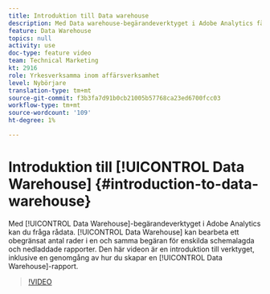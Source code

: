 ```yaml
---
title: Introduktion till Data warehouse
description: Med Data warehouse-begärandeverktyget i Adobe Analytics får du tillgång till frågor om rådata. data warehouse kan bearbeta ett obegränsat antal rader i en och samma begäran för enskilda schemalagda och nedladdade rapporter. Den här videon är en introduktion till verktyget, inklusive en genomgång av hur du skapar en Data warehouse-rapport.
feature: Data Warehouse
topics: null
activity: use
doc-type: feature video
team: Technical Marketing
kt: 2916
role: Yrkesverksamma inom affärsverksamhet
level: Nybörjare
translation-type: tm+mt
source-git-commit: f3b3fa7d91b0cb21005b57768ca23ed6700fcc03
workflow-type: tm+mt
source-wordcount: '109'
ht-degree: 1%

---
```



# Introduktion till [!UICONTROL Data Warehouse] {#introduction-to-data-warehouse}

Med [!UICONTROL Data Warehouse]-begärandeverktyget i Adobe Analytics kan du fråga rådata. [!UICONTROL Data Warehouse] kan bearbeta ett obegränsat antal rader i en och samma begäran för enskilda schemalagda och nedladdade rapporter. Den här videon är en introduktion till verktyget, inklusive en genomgång av hur du skapar en [!UICONTROL Data Warehouse]-rapport.

>[!VIDEO](https://video.tv.adobe.com/v/27306/?quality=12)
